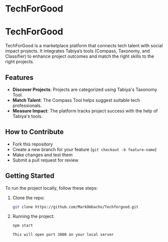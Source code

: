# TechForGood 
# TechForGood

TechForGood is a marketplace platform that connects tech talent with social impact projects. It integrates Tabiya’s tools (Compass, Taxonomy, and Classifier) to enhance project outcomes and match the right skills to the right projects.

## Features
- **Discover Projects**: Projects are categorized using Tabiya's Taxonomy Tool.
- **Match Talent**: The Compass Tool helps suggest suitable tech professionals.
- **Measure Impact**: The platform tracks project success with the help of Tabiya's tools.

## How to Contribute
- Fork this repository
- Create a new branch for your feature (`git checkout -b feature-name`)
- Make changes and test them
- Submit a pull request for review

## Getting Started
To run the project locally, follow these steps:

1. Clone the repo: 
   ```bash
   git clone https://github.com/MarkOmbacho/Techforgood.git

2. Running the project:
   ```bash
   npm start

   This will open port 3000 on your local server
